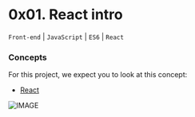 # 0x01. React intro

``Front-end`` | ``JavaScript`` | ``ES6`` | ``React``

### Concepts
For this project, we expect you to look at this concept:

- [React](https://intranet.alxswe.com/concepts/547)

![IMAGE]()
